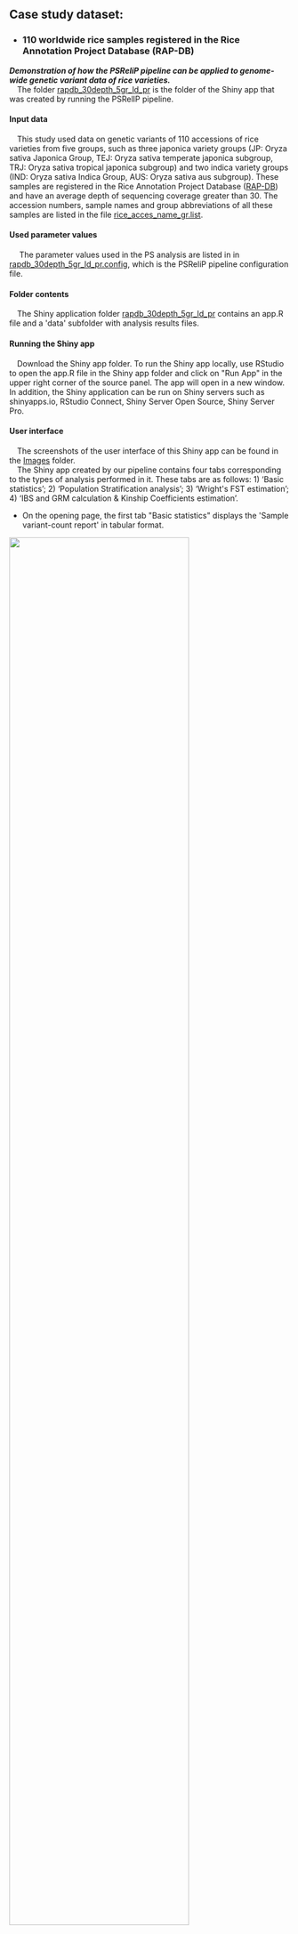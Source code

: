 ## Case study dataset:
- ### 110 worldwide rice samples registered in the Rice Annotation Project Database (RAP-DB)
***Demonstration of how the PSReliP pipeline can be applied to genome-wide genetic variant data of rice varieties.***<br>
  The folder [rapdb_30depth_5gr_ld_pr](./rapdb_30depth_5gr_ld_pr) is the folder of the Shiny app that was created by running the PSRelIP pipeline.
#### Input data
  This study used data on genetic variants of 110 accessions of rice varieties from five groups, such as three japonica variety groups (JP: Oryza sativa Japonica Group, TEJ: Oryza sativa temperate japonica subgroup, TRJ: Oryza sativa tropical japonica subgroup) and two indica variety groups (IND: Oryza sativa Indica Group, AUS: Oryza sativa aus subgroup). These samples are registered in the Rice Annotation Project Database ([RAP-DB](https://rapdb.dna.affrc.go.jp)) and have an average depth of sequencing coverage greater than 30. The accession numbers, sample names and group abbreviations of all these samples are listed in the file [rice_acces_name_gr.list](./rice_acces_name_gr.list).
#### Used parameter values
   The parameter values used in the PS analysis are listed in in [rapdb_30depth_5gr_ld_pr.config](./rapdb_30depth_5gr_ld_pr.config), which is the PSReliP pipeline configuration file.
#### Folder contents
  The Shiny application folder [rapdb_30depth_5gr_ld_pr](./rapdb_30depth_5gr_ld_pr) contains an app.R file and a 'data' subfolder with analysis results files.
#### Running the Shiny app
  Download the Shiny app folder. To run the Shiny app locally, use RStudio to open the app.R file in the Shiny app folder and click on "Run App" in the upper right corner of the source panel. The app will open in a new window. In addition, the Shiny application can be run on Shiny servers such as shinyapps.io, RStudio Connect, Shiny Server Open Source, Shiny Server Pro.
#### User interface
  The screenshots of the user interface of this Shiny app can be found in the [Images](../Images/case_study_UI_screenshots) folder.<br>
  The Shiny app created by our pipeline contains four tabs corresponding to the types of analysis performed in it. These tabs are as follows: 1) ‘Basic statistics’; 2) ‘Population Stratification analysis’; 3) ‘Wright's FST estimation’; 4) ‘IBS and GRM calculation & Kinship Coefficients estimation’.<br>
* On the opening page, the first tab "Basic statistics" displays the 'Sample variant-count report' in tabular format. <br>
<img src="../Images/case_study_UI_screenshots/basic_statistics_tab_svc_tbl.png" width=80% height=80%>

* By selecting "Chart" from the radio button labeled "Views", users can display this report as a stacked bar chart.<br>
<img src="../Images/case_study_UI_screenshots/basic_statistics_tab_svc_crt.png" width=80% height=80%>

* Also on this tab, users can display other reports, such as the 'Sample-based missing data report', 'Method-of-moments F coefficient estimates', and 'GCTA inbreeding coefficient report', by selecting the corresponding values from the radio button labeled 'Reports'. <br>

<img src="../Images/case_study_UI_screenshots/basic_statistics_tab_smd_crt.png" width=80% height=80%>

<img src="../Images/case_study_UI_screenshots/basic_statistics_tab_fce_crt.png" width=80% height=80%>

<img src="../Images/case_study_UI_screenshots/basic_statistics_tab_icr_crt.png" width=80% height=80%>

* On the 'Population Stratification analysis' tab, users can display the results of population stratification analysis in the form of 'PCA', 'Normalized PCs' and 'MDS' charts by selecting the corresponding values from the radio button labeled 'Methods'.

<img src="../Images/case_study_UI_screenshots/psa_tab_pca_chart.png" width=80% height=80%>

<img src="../Images/case_study_UI_screenshots/psa_tab_nor_pca_chart.png" width=80% height=80%>

<img src="../Images/case_study_UI_screenshots/psa_tab_mds_chart.png" width=80% height=80%>

* The 'Wright's FST estimation' tab allows users to display Manhattan plots for the results of Wright's fixation index (FST) analysis for each variant between pairs of selected subpopulations. These plots display genetic variants with per-variant FST values against their genomic position. In our pipeline, we run the PLINK --fst command with the 'report-variants' modifier, which calculates the per-variant FST estimates, and then output these results to Manhattan plots only if the number of groups/clusters is ≤5 (to control the output size). We plot chromosomes/contigs one at a time or the entire genome region only if the number of variants is ≥100 and ≤ 100,000. Users can switch these views by changing the corresponding values from the "Chromosome/Contig number/name:" drop-down list.

<img src="../Images/case_study_UI_screenshots/fst_tab_pfi_chart.png" width=80% height=80%>

* On the 'IBS and GRM calculation & Kinship Coefficients estimation' tab, users can display the results of the three types of calculations by selecting the corresponding values from the radio button labeled 'Methods'. We prepared three methods: IBS matrix calculation, GRM, and KING-robust kinship estimation. The results are displayed on interactive heatmaps, where samples can be ordered in two ways, ‘PLINK Sample ID’ and ‘Group/Cluster number’. The list of sample IDs/Names on the heatmap can be in the same order as in the matrix derived from the corresponding PLINK command, or samples can be reordered according to the groups/clusters to which they are assigned.

<img src="../Images/case_study_UI_screenshots/rel_tab_ibs_chart.png" width=80% height=80%>

<img src="../Images/case_study_UI_screenshots/rel_tab_grm_chart.png" width=80% height=80%>

<img src="../Images/case_study_UI_screenshots/rel_tab_kinship_chart.png" width=80% height=80%>
